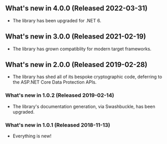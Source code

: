 ## What's new in 4.0.0 (Released 2022-03-31)

* The library has been upgraded for .NET 6.

## What's new in 3.0.0 (Released 2021-02-19)

* The library has grown compatiblity for modern target frameworks.

## What's new in 2.0.0 (Released 2019-02-28)

* The library has shed all of its bespoke cryptographic code, deferring to the ASP.NET Core Data Protection APIs.

### What's new in 1.0.2 (Released 2019-02-14)

* The library's documentation generation, via Swashbuckle, has been upgraded.

### What's new in 1.0.1 (Released 2018-11-13)

* Everything is new!

